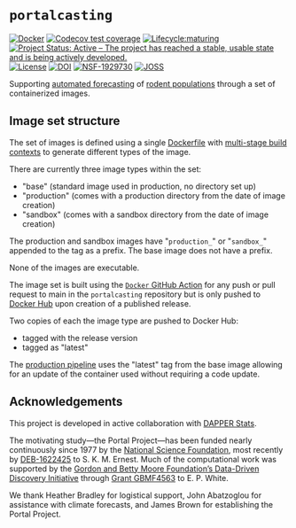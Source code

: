 # `portalcasting`

[![Docker](https://github.com/weecology/portalcasting/actions/workflows/docker-publish.yml/badge.svg)](https://github.com/weecology/portalcasting/actions/workflows/docker-publish.yml)
[![Codecov test coverage](https://img.shields.io/codecov/c/github/weecology/portalcasting/main.svg)](https://codecov.io/github/weecology/portalcasting/branch/main)
[![Lifecycle:maturing](https://img.shields.io/badge/lifecycle-maturing-blue.svg)](https://lifecycle.r-lib.org/articles/stages.html)
[![Project Status: Active – The project has reached a stable, usable state and is being actively developed.](https://www.repostatus.org/badges/latest/active.svg)](https://www.repostatus.org/#active)
[![License](http://img.shields.io/badge/license-MIT-blue.svg)](https://raw.githubusercontent.com/weecology/portalPredictions/master/LICENSE)
[![DOI](https://zenodo.org/badge/DOI/10.5281/zenodo.3332973.svg)](https://doi.org/10.5281/zenodo.3332973)
[![NSF-1929730](https://img.shields.io/badge/NSF-1929730-blue.svg)](https://www.nsf.gov/awardsearch/showAward?AWD_ID=1929730)
[![JOSS](https://joss.theoj.org/papers/10.21105/joss.03220/status.svg)](https://doi.org/10.21105/joss.03220)

Supporting [automated forecasting](https://portal.naturecast.org/) of [rodent populations](https://portal.weecology.org/) through a set of containerized images.

## Image set structure

The set of images is defined using a single [Dockerfile](https://github.com/weecology/portalcasting/blob/main/docker/Dockerfile) with [multi-stage build contexts](https://medium.com/@tonistiigi/advanced-multi-stage-build-patterns-6f741b852fae) to generate different types of the image.

There are currently three image types within the set:

  - "base" (standard image used in production, no directory set up)
  - "production" (comes with a production directory from the date of image creation)
  - "sandbox" (comes with a sandbox directory from the date of image creation)

The production and sandbox images have "`production_`" or "`sandbox_`" appended to the tag as a prefix. 
The base image does not have a prefix.

None of the images are executable.

The image set is built using the [`Docker` GitHub Action](https://github.com/weecology/portalcasting/actions/workflows/docker-publish.yml) for any push or pull request to main in the `portalcasting` repository but is only pushed to [Docker Hub](https://hub.docker.com/repository/docker/weecology/portalcasting) upon creation of a published release.

Two copies of each the image type are pushed to Docker Hub: 

  - tagged with the release version 
  - tagged as "latest"

The [production pipeline](https://github.com/weecology/portalPredictions/blob/main/portal_weekly_forecast.sh) uses the "latest" tag from the base image allowing for an update of the container used without requiring a code update.


## Acknowledgements

This project is developed in active collaboration with [DAPPER Stats](https://www.dapperstats.com/).

The motivating study—the Portal Project—has been funded nearly continuously since 1977 by the [National Science Foundation](https://www.nsf.gov/), most recently by [DEB-1622425](https://www.nsf.gov/awardsearch/showAward?AWD_ID=1622425) to S. K. M. Ernest. 
Much of the computational work was supported by the [Gordon and Betty Moore Foundation’s Data-Driven Discovery Initiative](https://www.moore.org/initiative-strategy-detail?initiativeId=data-driven-discovery) through [Grant GBMF4563](https://www.moore.org/grant-detail?grantId=GBMF4563) to E. P. White. 

We thank Heather Bradley for logistical support, John Abatzoglou for assistance with climate forecasts, and James Brown for establishing the Portal Project. 

